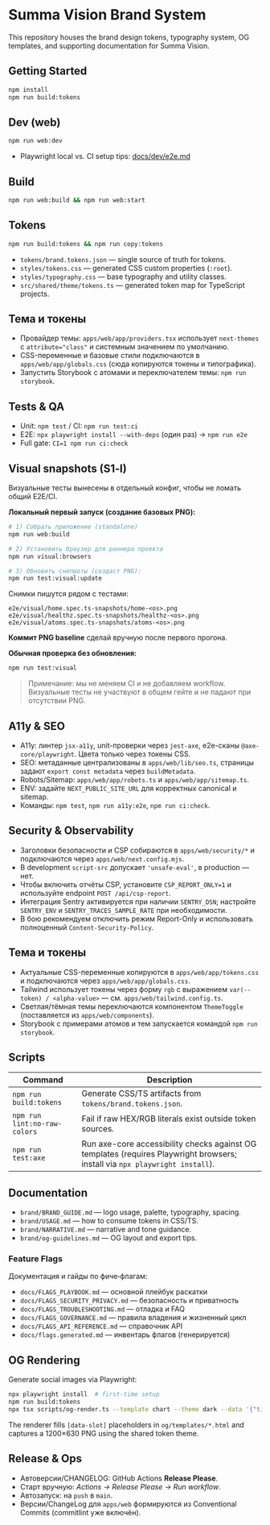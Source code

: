 # Summa Vision Brand System

This repository houses the brand design tokens, typography system, OG templates, and supporting documentation for Summa Vision.

## Getting Started

```bash
npm install
npm run build:tokens
```

## Dev (web)

```bash
npm run web:dev
```

- Playwright local vs. CI setup tips: [docs/dev/e2e.md](docs/dev/e2e.md)

## Build

```bash
npm run web:build && npm run web:start
```

## Tokens

```bash
npm run build:tokens && npm run copy:tokens
```

- `tokens/brand.tokens.json` — single source of truth for tokens.
- `styles/tokens.css` — generated CSS custom properties (`:root`).
- `styles/typography.css` — base typography and utility classes.
- `src/shared/theme/tokens.ts` — generated token map for TypeScript projects.

## Тема и токены

- Провайдер темы: `apps/web/app/providers.tsx` использует `next-themes` с `attribute="class"` и системным значением по умолчанию.
- CSS-переменные и базовые стили подключаются в `apps/web/app/globals.css` (сюда копируются токены и типографика).
- Запустить Storybook с атомами и переключателем темы: `npm run storybook`.

## Tests & QA

- Unit: `npm test` / CI: `npm run test:ci`
- E2E: `npx playwright install --with-deps` (один раз) → `npm run e2e`
- Full gate: `CI=1 npm run ci:check`

## Visual snapshots (S1‑I)

Визуальные тесты вынесены в отдельный конфиг, чтобы не ломать общий E2E/CI.

**Локальный первый запуск (создание базовых PNG):**

```bash
# 1) Собрать приложение (standalone)
npm run web:build

# 2) Установить браузер для раннера проекта
npm run visual:browsers

# 3) Обновить снепшоты (создаст PNG):
npm run test:visual:update
```

Снимки пишутся рядом с тестами:

```
e2e/visual/home.spec.ts-snapshots/home-<os>.png
e2e/visual/healthz.spec.ts-snapshots/healthz-<os>.png
e2e/visual/atoms.spec.ts-snapshots/atoms-<os>.png
```

**Коммит PNG baseline** сделай вручную после первого прогона.

**Обычная проверка без обновления:**

```bash
npm run test:visual
```

> Примечание: мы не меняем CI и не добавляем workflow. Визуальные тесты не участвуют в общем гейте и не падают при отсутствии PNG.

## A11y & SEO

- A11y: линтер `jsx-a11y`, unit-проверки через `jest-axe`, e2e-сканы `@axe-core/playwright`. Цвета только через токены CSS.
- SEO: метаданные централизованы в `apps/web/lib/seo.ts`, страницы задают `export const metadata` через `buildMetadata`.
- Robots/Sitemap: `apps/web/app/robots.ts` и `apps/web/app/sitemap.ts`.
- ENV: задайте `NEXT_PUBLIC_SITE_URL` для корректных canonical и sitemap.
- Команды: `npm test`, `npm run a11y:e2e`, `npm run ci:check`.

## Security & Observability

- Заголовки безопасности и CSP собираются в `apps/web/security/*` и подключаются через `apps/web/next.config.mjs`.
- В development `script-src` допускает `'unsafe-eval'`, в production — нет.
- Чтобы включить отчёты CSP, установите `CSP_REPORT_ONLY=1` и используйте endpoint `POST /api/csp-report`.
- Интеграция Sentry активируется при наличии `SENTRY_DSN`; настройте `SENTRY_ENV` и `SENTRY_TRACES_SAMPLE_RATE` при необходимости.
- В бою рекомендуем отключить режим Report-Only и использовать полноценный `Content-Security-Policy`.

## Тема и токены

- Актуальные CSS-переменные копируются в `apps/web/app/tokens.css` и подключаются через `apps/web/app/globals.css`.
- Tailwind использует токены через форму `rgb` c выражением `var(--token) / <alpha-value>` — см. `apps/web/tailwind.config.ts`.
- Светлая/тёмная темы переключаются компонентом `ThemeToggle` (поставляется из `apps/web/components`).
- Storybook с примерами атомов и тем запускается командой `npm run storybook`.

## Scripts

| Command                      | Description                                                                                                                  |
| ---------------------------- | ---------------------------------------------------------------------------------------------------------------------------- |
| `npm run build:tokens`       | Generate CSS/TS artifacts from `tokens/brand.tokens.json`.                                                                   |
| `npm run lint:no-raw-colors` | Fail if raw HEX/RGB literals exist outside token sources.                                                                    |
| `npm run test:axe`           | Run axe-core accessibility checks against OG templates (requires Playwright browsers; install via `npx playwright install`). |

## Documentation

- `brand/BRAND_GUIDE.md` — logo usage, palette, typography, spacing.
- `brand/USAGE.md` — how to consume tokens in CSS/TS.
- `brand/NARRATIVE.md` — narrative and tone guidance.
- `brand/og-guidelines.md` — OG layout and export tips.

### Feature Flags

Документация и гайды по фиче‑флагам:

- `docs/FLAGS_PLAYBOOK.md` — основной плейбук раскатки
- `docs/FLAGS_SECURITY_PRIVACY.md` — безопасность и приватность
- `docs/FLAGS_TROUBLESHOOTING.md` — отладка и FAQ
- `docs/FLAGS_GOVERNANCE.md` — правила владения и жизненный цикл
- `docs/FLAGS_API_REFERENCE.md` — справочник API
- `docs/flags.generated.md` — инвентарь флагов (генерируется)

## OG Rendering

Generate social images via Playwright:

```bash
npx playwright install  # first-time setup
npm run build:tokens
npx tsx scripts/og-render.ts --template chart --theme dark --data '{"title":"Night ridership up","subtitle":"+14% after pilot"}' --out ./dist/chart.png
```

The renderer fills `[data-slot]` placeholders in `og/templates/*.html` and captures a 1200×630 PNG using the shared token theme.

## Release & Ops

- Автоверсии/CHANGELOG: GitHub Actions **Release Please**.
- Старт вручную: _Actions → Release Please → Run workflow_.
- Автозапуск: на `push` в `main`.
- Версии/ChangeLog для `apps/web` формируются из Conventional Commits (commitlint уже включён).
